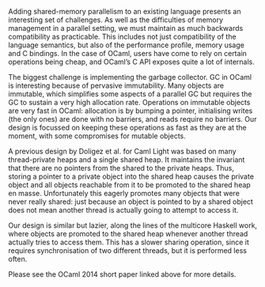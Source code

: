 Adding shared-memory parallelism to an existing language
presents an interesting set of challenges. As
well as the difficulties of memory management in a
parallel setting, we must maintain as much backwards
compatibility as practicable. This includes not just
compatibility of the language semantics, but also of
the performance profile, memory usage and C bindings.
In the case of OCaml, users have come to rely
on certain operations being cheap, and OCaml’s C
API exposes quite a lot of internals.

The biggest challenge is implementing the garbage
collector. GC in OCaml is interesting because of pervasive
immutability. Many objects are immutable,
which simplifies some aspects of a parallel GC but
requires the GC to sustain a very high allocation rate.
Operations on immutable objects are very fast in
OCaml: allocation is by bumping a pointer, initialising
writes (the only ones) are done with no barriers,
and reads require no barriers. Our design is focussed
on keeping these operations as fast as they are at the
moment, with some compromises for mutable objects.

A previous design by Doligez et al. for Caml
Light was based on many thread-private heaps and
a single shared heap. It maintains the invariant that
there are no pointers from the shared to the private
heaps. Thus, storing a pointer to a private object
into the shared heap causes the private object and
all objects reachable from it to be promoted to the
shared heap en masse. Unfortunately this eagerly
promotes many objects that were never really shared:
just because an object is pointed to by a shared object
does not mean another thread is actually going to
attempt to access it.

Our design is similar but lazier, along the lines of
the multicore Haskell work, where objects are promoted
to the shared heap whenever another thread
actually tries to access them. This has a slower sharing
operation, since it requires synchronisation of two
different threads, but it is performed less often.

Please see the OCaml 2014 short paper linked above
for more details.
